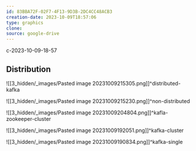 ```yaml
---
id: 83BBA72F-02F7-4F13-9D3B-2DC4CC48ACB3
creation-date: 2023-10-09T18:57:06 
type: graphics
clone: 
source: google-drive
---
```

c-2023-10-09-18-57

## Distribution

![[3_hidden/_images/Pasted image 20231009215305.png]]^distributed-kafka

![[3_hidden/_images/Pasted image 20231009215230.png]]^non-distributed

![[3_hidden/_images/Pasted image 20231009204804.png]]^kafla-zookeeper-cluster

![[3_hidden/_images/Pasted image 20231009192051.png]]^kafka-cluster

![[3_hidden/_images/Pasted image 20231009190834.png]]^kafka-single
